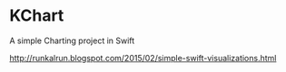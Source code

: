 # KChart
A simple Charting project in Swift

http://runkalrun.blogspot.com/2015/02/simple-swift-visualizations.html

